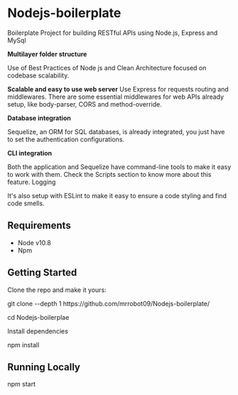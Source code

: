 # Nodejs-boilerplate
Boilerplate Project for building RESTful APIs using Node.js, Express and MySql

<b>Multilayer folder structure</b>

Use of Best Practices of Node js and Clean Architecture focused on codebase scalability.

<b>Scalable and easy to use web server</b>
Use Express for requests routing and middlewares. There are some essential middlewares for web APIs already setup, like body-parser, CORS and method-override.

<b>Database integration</b>

Sequelize, an ORM for SQL databases, is already integrated, you just have to set the authentication configurations.

<b>CLI integration</b>

Both the application and Sequelize have command-line tools to make it easy to work with them. Check the Scripts section to know more about this feature.
Logging

It's also setup with ESLint to make it easy to ensure a code styling and find code smells.

<h2>Requirements</h2>

<ul>
  <li> Node v10.8 </li>
  <li> Npm </li>
</ul>

<h2>Getting Started</h2>

<p> Clone the repo and make it yours: </p>

<div class="jumbotron"> git clone --depth 1 https://github.com/mrrobot09/Nodejs-boilerplate/
  
cd Nodejs-boilerplae </div>

<p> Install dependencies </p>

<div> npm install </div>

<h2>Running Locally</h2>

<div> npm start </div>

